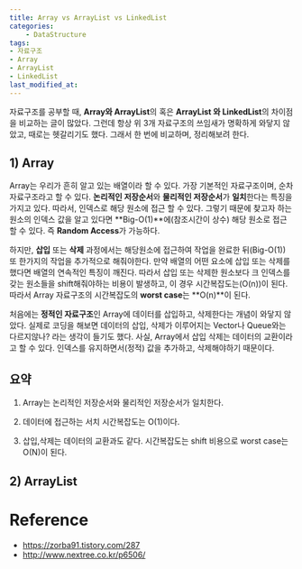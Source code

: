 ```yaml
---
title: Array vs ArrayList vs LinkedList
categories:	
    - DataStructure
tags:
- 자료구조
- Array
- ArrayList
- LinkedList
last_modified_at:
---
```






자료구조를 공부할 때, **Array와 ArrayList**의 혹은 **ArrayList 와 LinkedList**의 차이점을 비교하는 글이 많았다. 그런데 항상 위 3개 자료구조의 쓰임새가 명확하게 와닿지 않았고, 때로는 헷갈리기도 했다. 그래서 한 번에 비교하며, 정리해보려 한다.



## 1) Array

Array는 우리가 흔히 알고 있는 배열이라 할 수 있다. 가장 기본적인 자료구조이며, 순차자료구조라고 할 수 있다. **논리적인 저장순서**와 **물리적인 저장순서**가 **일치**한다는 특징을 가지고 있다. 따라서, 인덱스로 해당 원소에 접근 할 수 있다. 그렇기 때문에 찾고자 하는 원소의 인덱스 값을 알고 있다면 **Big-O(1)**에(참조시간이 상수) 해당 원소로 접근할 수 있다. 즉 **Random Access**가 가능하다.

하지만, **삽입** 또는 **삭제** 과정에서는 해당원소에 접근하여 작업을 완료한 뒤(Big-O(1)) 또 한가지의 작업을 추가적으로 해줘야한다. 만약 배열의 어떤 요소에 삽입 또는 삭제를 했다면 배열의 연속적인 특징이 깨진다. 따라서 삽입 또는 삭제한 원소보다 크 인덱스를 갖는 원소들을 shift해줘야하는 비용이 발생하고, 이 경우 시간복잡도는(O(n))이 된다. 따라서 Array 자료구조의 시간복잡도의 **worst case**는 **O(n)**이 된다.

처음에는 **정적인 자료구조**인 Array에 데이터를 삽입하고, 삭제한다는 개념이 와닿지 않았다. 실제로 코딩을 해보면 데이터의 삽입, 삭제가 이루어지는 Vector나 Queue와는 다르지않나? 라는 생각이 들기도 했다. 사실, Array에서 삽입 삭제는 데이터의 교환이라고 할 수 있다. 인덱스를 유지하면서(정적) 값을 추가하고, 삭제해야하기 때문이다. 

## 요약

1) Array는 논리적인 저장순서와 물리적인 저장순서가 일치한다.

2) 데이터에 접근하는 서치 시간복잡도는 O(1)이다.

3) 삽입,삭제는 데이터의 교환과도 같다. 시간복잡도는 shift 비용으로 worst case는 O(N)이 된다.



## 2) ArrayList





# Reference

-  https://zorba91.tistory.com/287
- http://www.nextree.co.kr/p6506/

